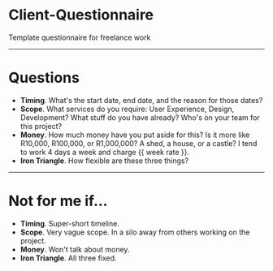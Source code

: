 # Client-Questionnaire

Template questionnaire for freelance work

---

# Questions

* **Timing**. What's the start date, end date, and the reason for those dates?
* **Scope**. What services do you require: User Experience, Design, Development? What stuff do you have already? Who's on your team for this project?
* **Money**. How much money have you put aside for this? Is it more like R10,000, R100,000, or R1,000,000? A shed, a house, or a castle? I tend to work 4 days a week and charge {{ week rate }}.
* **Iron Triangle**. How flexible are these three things?

---

# Not for me if...

* **Timing**. Super-short timeline.
* **Scope**. Very vague scope. In a silo away from others working on the project.
* **Money**. Won't talk about money.
* **Iron Triangle**. All three fixed.
